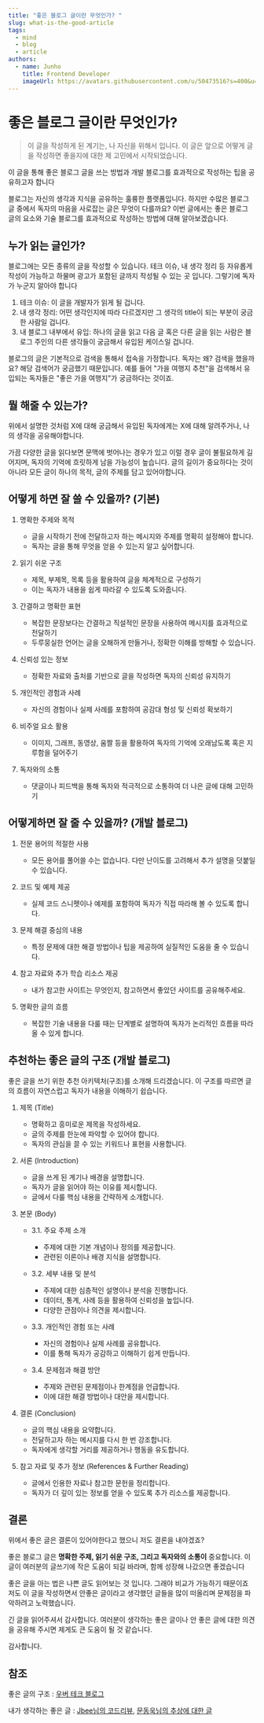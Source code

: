 ```yaml
---
title: "좋은 블로그 글이란 무엇인가? "
slug: what-is-the-good-article
tags:
  - mind
  - blog
  - article
authors:
  - name: Junho
    title: Frontend Developer
    imageUrl: https://avatars.githubusercontent.com/u/50473516?s=400&u=33f3fa8075facc0dc8cda88be2b6df4ba450f824&v=4
---
```


# 좋은 블로그 글이란 무엇인가?

> 이 글을 작성하게 된 계기는, 나 자신을 위해서 입니다. 이 글은 앞으로 어떻게 글을 작성하면 좋을지에 대한 제 고민에서 시작되었습니다.

이 글을 통해 좋은 블로그 글을 쓰는 방법과 개발 블로그를 효과적으로 작성하는 팁을 공유하고자 합니다

블로그는 자신의 생각과 지식을 공유하는 훌륭한 플랫폼입니다. 하지만 수많은 블로그 글 중에서 독자의 마음을 사로잡는 글은 무엇이 다를까요? 이번 글에서는 좋은 블로그 글의 요소와 기술 블로그를 효과적으로 작성하는 방법에 대해 알아보겠습니다.

## 누가 읽는 글인가?

블로그에는 모든 종류의 글을 작성할 수 있습니다. 테크 이슈, 내 생각 정리 등 자유롭게 작성이 가능하고 하물며 광고가 포함된 글까지 작성될 수 있는 곳 입니다. 그렇기에 독자가 누군지 알아야 합니다

1. 테크 이슈: 이 글을 개발자가 읽게 될 겁니다.
2. 내 생각 정리: 어떤 생각인지에 따라 다르겠지만 그 생각의 title이 되는 부분이 궁금한 사람일 겁니다.
3. 내 블로그 내부에서 유입: 하나의 글을 읽고 다음 글 혹은 다른 글을 읽는 사람은 블로그 주인의 다른 생각들이 궁금해서 유입된 케이스일 겁니다.

블로그의 글은 기본적으로 검색을 통해서 접속을 가정합니다. 독자는 왜? 검색을 했을까요? 해당 검색어가 궁금했기 때문입니다. 예를 들어 "가을 여행지 추천"을 검색해서 유입되는 독자들은 "좋은 가을 여행지"가 궁금하다는 것이죠.

## 뭘 해줄 수 있는가?

위에서 설명한 것처럼 X에 대해 궁금해서 유입된 독자에게는 X에 대해 알려주거나, 나의 생각을 공유해야합니다.

가끔 다양한 글을 읽다보면 문맥에 벗어나는 경우가 있고 이럴 경우 글이 불필요하게 길어지며, 독자의 기억에 흐릿하게 남을 가능성이 높습니다. 글의 길이가 중요하다는 것이 아니라 모든 글이 하나의 목적, 글의 주제를 담고 있어야합니다.

## 어떻게 하면 잘 쓸 수 있을까? (기본)

1. 명확한 주제와 목적

   - 글을 시작하기 전에 전달하고자 하는 메시지와 주제를 명확히 설정해야 합니다.
   - 독자는 글을 통해 무엇을 얻을 수 있는지 알고 싶어합니다.

2. 읽기 쉬운 구조

   - 제목, 부제목, 목록 등을 활용하여 글을 체계적으로 구성하기
   - 이는 독자가 내용을 쉽게 따라갈 수 있도록 도와줍니다.

3. 간결하고 명확한 표현

   - 복잡한 문장보다는 간결하고 직설적인 문장을 사용하여 메시지를 효과적으로 전달하기
   - 두루뭉실한 언어는 글을 오해하게 만들거나, 정확한 이해를 방해할 수 있습니다.

4. 신뢰성 있는 정보

   - 정확한 자료와 출처를 기반으로 글을 작성하면 독자의 신뢰성 유지하기

5. 개인적인 경험과 사례

   - 자신의 경험이나 실제 사례를 포함하여 공감대 형성 및 신뢰성 확보하기

6. 비주얼 요소 활용

   - 이미지, 그래프, 동영상, 움짤 등을 활용하여 독자의 기억에 오래남도록 혹은 지루함을 덜어주기

7. 독자와의 소통

   - 댓글이나 피드백을 통해 독자와 적극적으로 소통하여 더 나은 글에 대해 고민하기

## 어떻게하면 잘 줄 수 있을까? (개발 블로그)

1. 전문 용어의 적절한 사용

   - 모든 용어를 풀어쓸 수는 없습니다. 다만 난이도를 고려해서 추가 설명을 덧붙일 수 있습니다.

2. 코드 및 예제 제공

   - 실제 코드 스니펫이나 예제를 포함하여 독자가 직접 따라해 볼 수 있도록 합니다.

3. 문제 해결 중심의 내용

   - 특정 문제에 대한 해결 방법이나 팁을 제공하여 실질적인 도움을 줄 수 있습니다.

4. 참고 자료와 추가 학습 리소스 제공

   - 내가 참고한 사이트는 무엇인지, 참고하면서 좋았던 사이트를 공유해주세요.

5. 명확한 글의 흐름

   - 복잡한 기술 내용을 다룰 때는 단계별로 설명하여 독자가 논리적인 흐름을 따라올 수 있게 합니다.

## 추천하는 좋은 글의 구조 (개발 블로그)

좋은 글을 쓰기 위한 추천 아키텍처(구조)를 소개해 드리겠습니다. 이 구조를 따르면 글의 흐름이 자연스럽고 독자가 내용을 이해하기 쉽습니다.

1. 제목 (Title)

   - 명확하고 흥미로운 제목을 작성하세요.
   - 글의 주제를 한눈에 파악할 수 있어야 합니다.
   - 독자의 관심을 끌 수 있는 키워드나 표현을 사용합니다.

2. 서론 (Introduction)

   - 글을 쓰게 된 계기나 배경을 설명합니다.
   - 독자가 글을 읽어야 하는 이유를 제시합니다.
   - 글에서 다룰 핵심 내용을 간략하게 소개합니다.

3. 본문 (Body)

   - 3.1. 주요 주제 소개

     - 주제에 대한 기본 개념이나 정의를 제공합니다.
     - 관련된 이론이나 배경 지식을 설명합니다.

   - 3.2. 세부 내용 및 분석

     - 주제에 대한 심층적인 설명이나 분석을 진행합니다.
     - 데이터, 통계, 사례 등을 활용하여 신뢰성을 높입니다.
     - 다양한 관점이나 의견을 제시합니다.

   - 3.3. 개인적인 경험 또는 사례

     - 자신의 경험이나 실제 사례를 공유합니다.
     - 이를 통해 독자가 공감하고 이해하기 쉽게 만듭니다.

   - 3.4. 문제점과 해결 방안

     - 주제와 관련된 문제점이나 한계점을 언급합니다.
     - 이에 대한 해결 방법이나 대안을 제시합니다.

4. 결론 (Conclusion)

   - 글의 핵심 내용을 요약합니다.
   - 전달하고자 하는 메시지를 다시 한 번 강조합니다.
   - 독자에게 생각할 거리를 제공하거나 행동을 유도합니다.

5. 참고 자료 및 추가 정보 (References & Further Reading)

   - 글에서 인용한 자료나 참고한 문헌을 정리합니다.
   - 독자가 더 깊이 있는 정보를 얻을 수 있도록 추가 리소스를 제공합니다.

## 결론

위에서 좋은 글은 결론이 있어야한다고 했으니 저도 결론을 내야겠죠?

좋은 블로그 글은 **명확한 주제, 읽기 쉬운 구조, 그리고 독자와의 소통이** 중요합니다. 이 글이 여러분의 글쓰기에 작은 도움이 되길 바라며, 함께 성장해 나갔으면 좋겠습니다

좋은 글을 아는 법은 나쁜 글도 읽어보는 것 입니다. 그래야 비교가 가능하기 때문이죠 저도 이 글을 작성하면서 안좋은 글이라고 생각했던 글들을 많이 떠올리며 문제점을 파악하려고 노력했습니다.

긴 글을 읽어주셔서 감사합니다. 여러분이 생각하는 좋은 글이나 안 좋은 글에 대한 의견을 공유해 주시면 제게도 큰 도움이 될 것 같습니다.

감사합니다.

## 참조

좋은 글의 구조 : [우버 테크 블로그](https://www.uber.com/en-KR/blog/engineering/)

내가 생각하는 좋은 글 : [Jbee님의 코드리뷰](https://jbee.io/articles/essay/%EC%BD%94%EB%93%9C%20%EB%A6%AC%EB%B7%B0%EC%9D%98%20%EB%AA%A9%EC%A0%81%EC%9D%80%20%EC%84%B1%EC%9E%A5%EC%9D%B4%EC%96%B4%EC%95%BC%20%ED%95%9C%EB%8B%A4), [문동욱님의 추상에 대한 글](https://evan-moon.github.io/2023/01/15/what-is-abstract/) [](https://jbee.io/articles/essay/%EC%BD%94%EB%93%9C%20%EB%A6%AC%EB%B7%B0%EC%9D%98%20%EB%AA%A9%EC%A0%81%EC%9D%80%20%EC%84%B1%EC%9E%A5%EC%9D%B4%EC%96%B4%EC%95%BC%20%ED%95%9C%EB%8B%A4)

